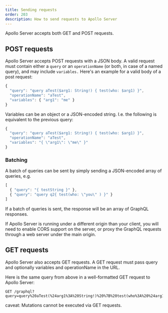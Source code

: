 ```yaml
---
title: Sending requests
order: 203
description: How to send requests to Apollo Server
---
```


Apollo Server accepts both GET and POST requests.

<h2 id="postRequests">POST requests</h2>

Apollo Server accepts POST requests with a JSON body. A valid request must contain either a `query` or an `operationName` (or both, in case of a named query), and may include `variables.` Here's an example for a valid body of a post request:

```js
{
  "query": "query aTest($arg1: String!) { test(who: $arg1) }",
  "operationName": "aTest",
  "variables": { "arg1": "me" }
}
```

Variables can be an object or a JSON-encoded string. I.e. the following is equivalent to the previous query:

```js
{
  "query": "query aTest($arg1: String!) { test(who: $arg1) }",
  "operationName": "aTest",
  "variables": "{ \"arg1\": \"me\" }"
}
```

<h3 id="batching">Batching</h3>

A batch of queries can be sent by simply sending a JSON-encoded array of queries, e.g.

```js
[
  { "query": "{ testString }" },
  { "query": "query q2{ test(who: \"you\" ) }" }
]
```

If a batch of queries is sent, the response will be an array of GraphQL responses.

If Apollo Server is running under a different origin than your client, you will need to enable CORS support on the server, or proxy the GraphQL requests through a web server under the main origin.


<h2 id="getRequests">GET requests</h2>

Apollo Server also accepts GET requests. A GET request must pass query and optionally variables and operationName in the URL.

Here is the same query from above in a well-formatted GET request to Apollo Server:
```
GET /graphql?query=query%20aTest(%24arg1%3A%20String!)%20%7B%20test(who%3A%20%24arg1)%20%7D&operationName=aTest&variables=me
```

caveat: Mutations cannot be executed via GET requests.



